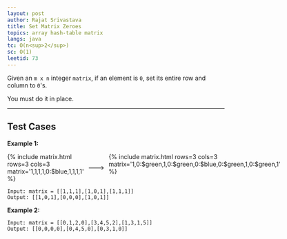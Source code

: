 ```yaml
---
layout: post
author: Rajat Srivastava
title: Set Matrix Zeroes
topics: array hash-table matrix
langs: java
tc: O(n<sup>2</sup>)
sc: O(1)
leetid: 73
---
```


Given an `m x n` integer `matrix`, if an element is `0`, set its entire row and column to `0`'s.

You must do it in place.

---

## Test Cases

**Example 1:**

<div style="display: flex">
{% include matrix.html rows=3 cols=3 matrix='1,1,1,1,0:$blue,1,1,1,1' %}
<div style="margin: 10px; align-items: center; display: flex">---></div>
{% include matrix.html rows=3 cols=3 matrix='1,0:$green,1,0:$green,0:$blue,0:$green,1,0:$green,1' %}
</div>

```
Input: matrix = [[1,1,1],[1,0,1],[1,1,1]]
Output: [[1,0,1],[0,0,0],[1,0,1]]
```

**Example 2:** 
```
Input: matrix = [[0,1,2,0],[3,4,5,2],[1,3,1,5]]
Output: [[0,0,0,0],[0,4,5,0],[0,3,1,0]]
```